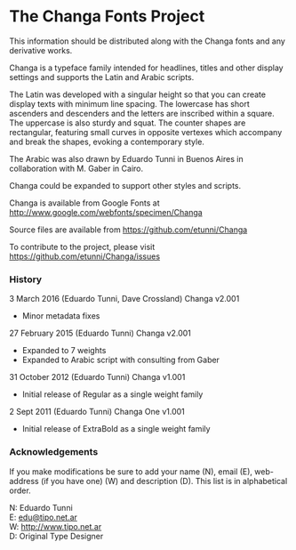 # The Changa Fonts Project

This information should be distributed along with the Changa fonts and any derivative works.

Changa is a typeface family intended for headlines, titles and other display settings and supports the Latin and Arabic scripts.

The Latin was developed with a singular height so that you can create display texts with minimum line spacing.
The lowercase has short ascenders and descenders and the letters are inscribed within a square. 
The uppercase is also sturdy and squat. 
The counter shapes are rectangular, featuring small curves in opposite vertexes which accompany and break the shapes, evoking a contemporary style.

The Arabic was also drawn by Eduardo Tunni in Buenos Aires in collaboration with M. Gaber in Cairo.

Changa could be expanded to support other styles and scripts.

Changa is available from Google Fonts at http://www.google.com/webfonts/specimen/Changa

Source files are available from https://github.com/etunni/Changa

To contribute to the project, please visit https://github.com/etunni/Changa/issues

### History

3 March 2016 (Eduardo Tunni, Dave Crossland) Changa v2.001

- Minor metadata fixes

27 February 2015 (Eduardo Tunni) Changa v2.001

- Expanded to 7 weights 
- Expanded to Arabic script with consulting from Gaber

31 October 2012 (Eduardo Tunni) Changa v1.001

- Initial release of Regular as a single weight family

2 Sept 2011 (Eduardo Tunni) Changa One v1.001

- Initial release of ExtraBold as a single weight family

### Acknowledgements

If you make modifications be sure to add your name (N), email (E), web-address (if you have one) (W) and description (D). 
This list is in alphabetical order.

N: Eduardo Tunni  
E: edu@tipo.net.ar  
W: http://www.tipo.net.ar  
D: Original Type Designer  
